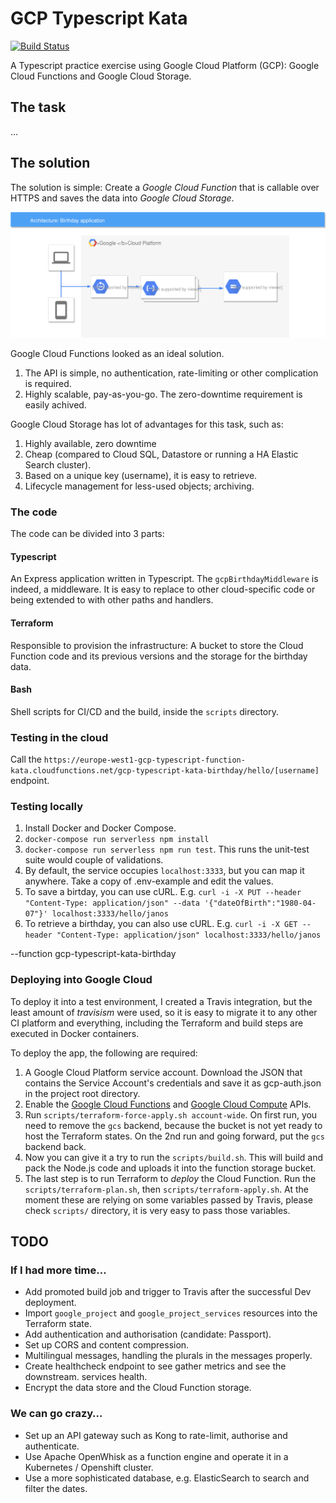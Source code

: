 # GCP Typescript Kata

[![Build Status](https://travis-ci.org/aries1980/gcp-typescript-kata.svg?branch=master)](https://travis-ci.org/aries1980/gcp-typescript-kata)

A Typescript practice exercise using Google Cloud Platform (GCP): Google Cloud Functions and Google Cloud Storage.

## The task

…

## The solution

The solution is simple: Create a _Google Cloud Function_ that is callable
over HTTPS and saves the data into _Google Cloud Storage_. 

![System Diagram](./docs/asset/system_diagram.svg)

Google Cloud Functions looked as an ideal solution.

1. The API is simple, no
authentication, rate-limiting or other complication is required.
1. Highly scalable, pay-as-you-go. The zero-downtime requirement is easily
achived. 

Google Cloud Storage has lot of advantages for this task, such as:

1. Highly available, zero downtime
1. Cheap (compared to Cloud SQL, Datastore or running a HA Elastic Search cluster).
1. Based on a unique key (username), it is easy to retrieve.
1. Lifecycle management for less-used objects; archiving.

### The code

The code can be divided into 3 parts:

#### Typescript

An Express application written in Typescript. The `gcpBirthdayMiddleware` is
indeed, a middleware. It is easy to replace to other cloud-specific code
or being extended to with other paths and handlers.

#### Terraform

Responsible to provision the infrastructure: A bucket to store the
Cloud Function code and its previous versions and the storage for the
birthday data.

#### Bash

Shell scripts for CI/CD and the build, inside the `scripts` directory. 

### Testing in the cloud

Call the `https://europe-west1-gcp-typescript-function-kata.cloudfunctions.net/gcp-typescript-kata-birthday/hello/[username]`
endpoint.

### Testing locally

1. Install Docker and Docker Compose.
1. `docker-compose run serverless npm install`
1. `docker-compose run serverless npm run test`. This runs the unit-test suite
would couple of validations.
1. By default, the service occupies `localhost:3333`, but you can map it
anywhere. Take a copy of .env-example and edit the values.
1. To save a birtday, you can use cURL. E.g. `curl -i -X PUT --header "Content-Type: application/json" --data '{"dateOfBirth":"1980-04-07"}' localhost:3333/hello/janos`
1. To retrieve a birthday, you can also use cURL. E.g. `curl -i -X GET --header "Content-Type: application/json" localhost:3333/hello/janos` 

--function gcp-typescript-kata-birthday

### Deploying into Google Cloud

To deploy it into a test environment, I created a Travis integration, but
the least amount of _travisism_ were used, so it is easy to migrate it to
any other CI platform and everything, including the Terraform and build
steps are executed in Docker containers.   

To deploy the app, the following are required:

1. A Google Cloud Platform service account. Download the JSON that contains the
Service Account's credentials and save it as gcp-auth.json in the project root
directory.
1. Enable the [Google Cloud Functions](https://console.developers.google.com/apis/api/cloudfunctions.googleapis.com/overview) and [Google Cloud Compute](https://console.developers.google.com/apis/api/compute.googleapis.com/overview) APIs.
1. Run `scripts/terraform-force-apply.sh account-wide`. On first run, you need
to remove the `gcs` backend, because the bucket is not yet ready to host the
Terraform states. On the 2nd run and going forward, put the `gcs` backend back.
1. Now you can give it a try to run the `scripts/build.sh`. This will build
and pack the Node.js code and uploads it into the function storage bucket.
1. The last step is to run Terraform to _deploy_ the Cloud Function. Run
the `scripts/terraform-plan.sh`, then `scripts/terraform-apply.sh`. At
the moment these are relying on some variables passed by Travis, please
check `scripts/` directory, it is very easy to pass those variables.

## TODO

### If I had more time…

- Add promoted build job and trigger to Travis after the successful Dev
deployment.
- Import `google_project` and `google_project_services` resources into the Terraform state.
- Add authentication and authorisation (candidate: Passport).
- Set up CORS and content compression.
- Multilingual messages, handling the plurals in the messages properly.
- Create healthcheck endpoint to see gather metrics and see the downstream.
services health.
- Encrypt the data store and the Cloud Function storage.

### We can go crazy…

- Set up an API gateway such as Kong to rate-limit, authorise and authenticate. 
- Use Apache OpenWhisk as a function engine and operate it in a Kubernetes /
Openshift cluster.
- Use a more sophisticated database, e.g. ElasticSearch to search and filter
the dates.  
